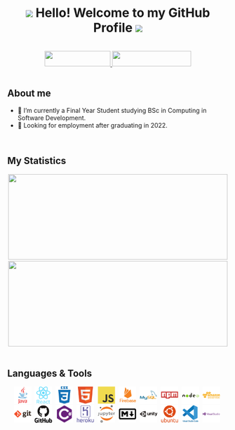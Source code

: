 <div align="center">
  <!-- Heading -->
  <h1>
    <!-- Wave Gif -->
    <img src="https://media.giphy.com/media/hvRJCLFzcasrR4ia7z/giphy.gif" width="30px"/>
    <!-- Text -->
    Hello! Welcome to my GitHub Profile
    <!-- Wave Gif -->
    <img src="https://media.giphy.com/media/hvRJCLFzcasrR4ia7z/giphy.gif" width="30px"/>
  </h1>
  
  <br>
  
  <!-- LinkedIn -->
  <a href="https://www.linkedin.com/in/oskar-ciebien/">
    <img src="https://img.shields.io/badge/LinkedIn-0077B5?style=for-the-badge&logo=linkedin&logoColor=white" height="35px" width="150px"/>
  </a>
  
  <!-- Views Counter -->
  <a href="https://hits.seeyoufarm.com">
    <img src="https://hits.seeyoufarm.com/api/count/incr/badge.svg?url=https%3A%2F%2Fgithub.com%2FOskar-Ciebien&count_bg=%2308235A&title_bg=%23460C59&icon=ibeacon.svg&icon_color=%23FFFFFF&title=Visits&edge_flat=true" height="35px" width="180px"/>
  </a>
</div>

<br>

## About me

- 💬 I’m currently a Final Year Student studying BSc in Computing in Software Development.
- 🔭 Looking for employment after graduating in 2022.

<br>

## My Statistics

<!-- GitHub Stats -->
<div align="center">
  <a href="https://git.io/streak-stats">
    <img src="http://github-readme-streak-stats.herokuapp.com?user=Oskar-Ciebien&theme=elegant&date_format=M%20j%5B%2C%20Y%5D&stroke=DD0000" height="195px" width="500px"/>
  </a>
  
  <!-- Top Languages Stats -->
  <a href="https://github.com/anuraghazra/github-readme-stats">
    <img src="https://github-readme-stats.vercel.app/api/top-langs/?username=Oskar-Ciebien&layout=compact&count_private=true&show_icons=true&theme=tokyonight&locale=en&border_color=133d91&icon_color=b34704" height="195px" width="500px"/>
  </a>
</div>

<br>

## Languages & Tools

<div align="center">
  <img src="https://github.com/devicons/devicon/blob/master/icons/java/java-original-wordmark.svg" title="Java" alt="Java" width="40" height="40"/>&nbsp;
  <img src="https://github.com/devicons/devicon/blob/master/icons/react/react-original-wordmark.svg" title="React" alt="React" width="40" height="40"/>&nbsp;
  <img src="https://github.com/devicons/devicon/blob/master/icons/css3/css3-plain-wordmark.svg"  title="CSS3" alt="CSS" width="40" height="40"/>&nbsp;
  <img src="https://github.com/devicons/devicon/blob/master/icons/html5/html5-original.svg" title="HTML5" alt="HTML" width="40" height="40"/>&nbsp;
  <img src="https://github.com/devicons/devicon/blob/master/icons/javascript/javascript-original.svg" title="JavaScript" alt="JavaScript" width="40" height="40"/>&nbsp;
  <img src="https://github.com/devicons/devicon/blob/master/icons/firebase/firebase-plain-wordmark.svg" title="Firebase" alt="Firebase" width="40" height="40"/>&nbsp;
  <img src="https://github.com/devicons/devicon/blob/master/icons/mysql/mysql-original-wordmark.svg" title="MySQL"  alt="MySQL" width="40" height="40"/>&nbsp;
  <img src="https://github.com/devicons/devicon/blob/master/icons/npm/npm-original-wordmark.svg" title="NPM" **alt="NPM" width="40" height="40"/>&nbsp;
  <img src="https://github.com/devicons/devicon/blob/master/icons/nodejs/nodejs-original-wordmark.svg" title="NodeJS" alt="NodeJS" width="40" height="40"/>&nbsp;
  <img src="https://github.com/devicons/devicon/blob/master/icons/amazonwebservices/amazonwebservices-plain-wordmark.svg" title="AWS" alt="AWS" width="40" height="40"/>&nbsp;
  <img src="https://github.com/devicons/devicon/blob/master/icons/git/git-original-wordmark.svg" title="Git" **alt="Git" width="40" height="40"/>&nbsp;
  <img src="https://github.com/devicons/devicon/blob/master/icons/github/github-original-wordmark.svg" title="GitHub" **alt="GitHub" width="40" height="40"/>&nbsp;
  <img src="https://github.com/devicons/devicon/blob/master/icons/csharp/csharp-plain.svg" title="CSharp" **alt="CSharp" width="40" height="40"/>&nbsp;
  <img src="https://github.com/devicons/devicon/blob/master/icons/heroku/heroku-original-wordmark.svg" title="Heroku" **alt="Heroku" width="40" height="40"/>&nbsp;
  <img src="https://github.com/devicons/devicon/blob/master/icons/jupyter/jupyter-original-wordmark.svg" title="Jupyter" **alt="Jupyter" width="40" height="40"/>&nbsp;
  <img src="https://github.com/devicons/devicon/blob/master/icons/markdown/markdown-original.svg" title="Markdown" **alt="Markdown" width="40" height="40"/>&nbsp;
  <img src="https://github.com/devicons/devicon/blob/master/icons/unity/unity-original-wordmark.svg" title="Unity" **alt="Unity" width="40" height="40"/>&nbsp;
  <img src="https://github.com/devicons/devicon/blob/master/icons/ubuntu/ubuntu-plain-wordmark.svg" title="Ubuntu" **alt="Ubuntu" width="40" height="40"/>&nbsp;
  <img src="https://github.com/devicons/devicon/blob/master/icons/vscode/vscode-original-wordmark.svg" title="VSCode" **alt="VSCode" width="40" height="40"/>&nbsp;
  <img src="https://github.com/devicons/devicon/blob/master/icons/visualstudio/visualstudio-plain-wordmark.svg" title="Visual Studio" **alt="Visual Studio" width="40" height="40"/>&nbsp;
</div>
